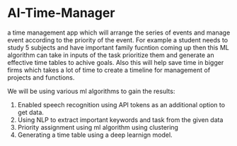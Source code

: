 # AI-Time-Manager
a time management app which will arrange the series of events and manage event according to the priority of the event. For example a student needs to study 5 subjects and have important family fucntion coming up then this ML algorithm can take in inputs of the task prioritize them and generate an effective time tables to achive goals. Also this will help save time in bigger firms which takes a lot of time to create a timeline for management of projects and functions.

We will be using various ml algorithms to gain the results:

1. Enabled speech recognition using API tokens as an additional option to get data.
2. Using NLP to extract important keywords and task from the given data
3. Priority assignment using ml algorithm using clustering
4. Generating a time table using a deep learnign model.
